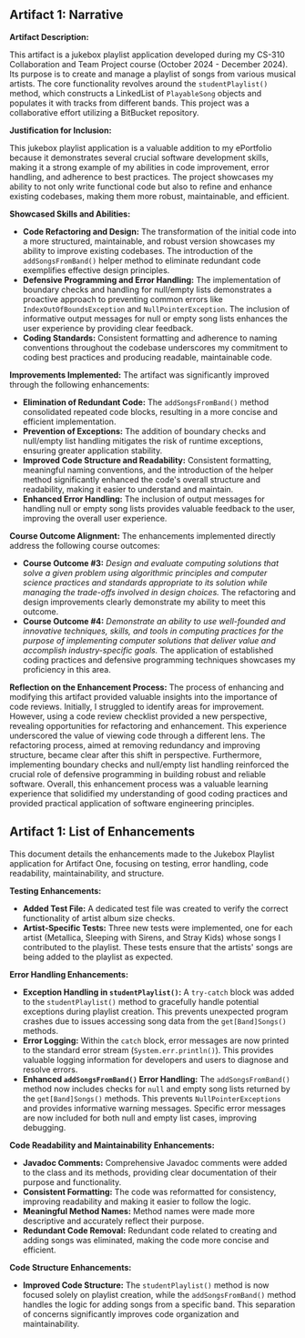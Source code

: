 ## Artifact 1: Narrative

**Artifact Description:**

This artifact is a jukebox playlist application developed during my CS-310 Collaboration and Team Project course (October 2024 -   December 2024).  Its purpose is to create and manage a playlist of songs from various musical artists. The core functionality revolves around the `studentPlaylist()` method, which constructs a LinkedList of `PlayableSong` objects and populates it with tracks from different bands. This project was a collaborative effort utilizing a BitBucket repository.

**Justification for Inclusion:**

This jukebox playlist application is a valuable addition to my ePortfolio because it demonstrates several crucial software development skills, making it a strong example of my abilities in code improvement, error handling, and adherence to best practices.  The project showcases my ability to not only write functional code but also to refine and enhance existing codebases, making them more robust, maintainable, and efficient.

**Showcased Skills and Abilities:**

*   **Code Refactoring and Design:** The transformation of the initial code into a more structured, maintainable, and robust version showcases my ability to improve existing codebases.  The introduction of the `addSongsFromBand()` helper method to eliminate redundant code exemplifies effective design principles.
*   **Defensive Programming and Error Handling:** The implementation of boundary checks and handling for null/empty lists demonstrates a proactive approach to preventing common errors like `IndexOutOfBoundsException` and `NullPointerException`.  The inclusion of informative output messages for null or empty song lists enhances the user experience by providing clear feedback.
*   **Coding Standards:** Consistent formatting and adherence to naming conventions throughout the codebase underscores my commitment to coding best practices and producing readable, maintainable code.

**Improvements Implemented:**
The artifact was significantly improved through the following enhancements:

*   **Elimination of Redundant Code:** The `addSongsFromBand()` method consolidated repeated code blocks, resulting in a more concise and efficient implementation.
*   **Prevention of Exceptions:** The addition of boundary checks and null/empty list handling mitigates the risk of runtime exceptions, ensuring greater application stability.
*   **Improved Code Structure and Readability:** Consistent formatting, meaningful naming conventions, and the introduction of the helper method significantly enhanced the code's overall structure and readability, making it easier to understand and maintain.
*   **Enhanced Error Handling:**  The inclusion of output messages for handling null or empty song lists provides valuable feedback to the user, improving the overall user experience.

**Course Outcome Alignment:**
The enhancements implemented directly address the following course outcomes:

*   **Course Outcome #3:** *Design and evaluate computing solutions that solve a given problem using algorithmic principles and computer science practices and standards appropriate to its solution while managing the trade-offs involved in design choices.* The refactoring and design improvements clearly demonstrate my ability to meet this outcome.
*   **Course Outcome #4:** *Demonstrate an ability to use well-founded and innovative techniques, skills, and tools in computing practices for the purpose of implementing computer solutions that deliver value and accomplish industry-specific goals.* The application of established coding practices and defensive programming techniques showcases my proficiency in this area.

**Reflection on the Enhancement Process:**
The process of enhancing and modifying this artifact provided valuable insights into the importance of code reviews.  Initially, I struggled to identify areas for improvement.  However, using a code review checklist provided a new perspective, revealing opportunities for refactoring and enhancement.  This experience underscored the value of viewing code through a different lens.  The refactoring process, aimed at removing redundancy and improving structure, became clear after this shift in perspective.  Furthermore, implementing boundary checks and null/empty list handling reinforced the crucial role of defensive programming in building robust and reliable software.  Overall, this enhancement process was a valuable learning experience that solidified my understanding of good coding practices and provided practical application of software engineering principles.

## Artifact 1: List of Enhancements
This document details the enhancements made to the Jukebox Playlist application for Artifact One, focusing on testing, error handling, code readability, maintainability, and structure.

**Testing Enhancements:**

*   **Added Test File:** A dedicated test file was created to verify the correct functionality of artist album size checks.
*   **Artist-Specific Tests:** Three new tests were implemented, one for each artist (Metallica, Sleeping with Sirens, and Stray Kids) whose songs I contributed to the playlist.  These tests ensure that the artists' songs are being added to the playlist as expected.

**Error Handling Enhancements:**

*   **Exception Handling in `studentPlaylist()`:**  A `try-catch` block was added to the `studentPlaylist()` method to gracefully handle potential exceptions during playlist creation.  This prevents unexpected program crashes due to issues accessing song data from the `get[Band]Songs()` methods.
*   **Error Logging:**  Within the `catch` block, error messages are now printed to the standard error stream (`System.err.println()`).  This provides valuable logging information for developers and users to diagnose and resolve errors.
*   **Enhanced `addSongsFromBand()` Error Handling:** The `addSongsFromBand()` method now includes checks for `null` and empty song lists returned by the `get[Band]Songs()` methods. This prevents `NullPointerExceptions` and provides informative warning messages. Specific error messages are now included for both null and empty list cases, improving debugging.

**Code Readability and Maintainability Enhancements:**

*   **Javadoc Comments:**  Comprehensive Javadoc comments were added to the class and its methods, providing clear documentation of their purpose and functionality.
*   **Consistent Formatting:**  The code was reformatted for consistency, improving readability and making it easier to follow the logic.
*   **Meaningful Method Names:**  Method names were made more descriptive and accurately reflect their purpose.
*   **Redundant Code Removal:**  Redundant code related to creating and adding songs was eliminated, making the code more concise and efficient.

**Code Structure Enhancements:**

*   **Improved Code Structure:** The `studentPlaylist()` method is now focused solely on playlist creation, while the `addSongsFromBand()` method handles the logic for adding songs from a specific band. This separation of concerns significantly improves code organization and maintainability.
